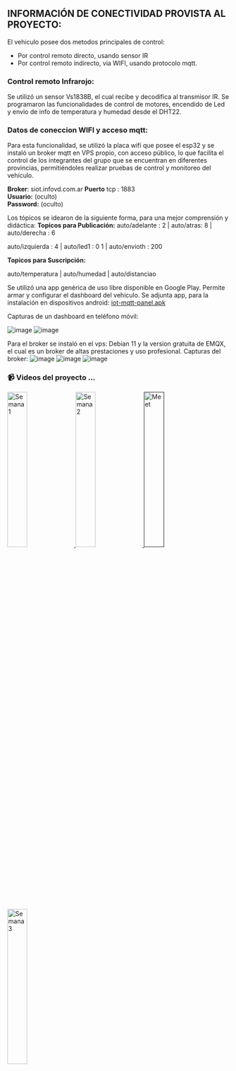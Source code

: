 ## INFORMACIÓN DE CONECTIVIDAD PROVISTA AL PROYECTO:
El vehiculo posee dos metodos principales de control: 
   * Por control remoto directo, usando sensor IR
   * Por control remoto indirecto, via WIFI, usando protocolo mqtt.

### Control remoto Infrarojo:
Se utilizó un sensor Vs1838B, el cual recibe y decodifica al transmisor IR.
Se programaron las funcionalidades de control de motores, encendido de Led y envio de info de temperatura y humedad desde el DHT22.

### Datos de coneccion WIFI y acceso mqtt:
Para esta funcionalidad, se utilizó la placa wifi que posee el esp32 y se instaló un broker mqtt en VPS propio, con acceso público, lo que facilita 
el control de los integrantes del grupo que se encuentran en diferentes provincias, permitiéndoles realizar pruebas de control y monitoreo del vehículo.

**Broker**: siot.infovd.com.ar
**Puerto** tcp : 1883  
**Usuario:** (oculto)  
**Password:** (oculto)

Los tópicos se idearon de la siguiente forma, para una mejor comprensión y didáctica:
**Topicos para Publicación:**
auto/adelante  : 2  |  auto/atras: 8  |   auto/derecha : 6

auto/izquierda : 4  |  auto/led1 : 0 1 |  auto/envioth : 200

**Topicos para Suscripción:**

auto/temperatura  |  auto/humedad  |  auto/distanciao  

Se utilizó una app genérica de uso libre disponible en Google Play. Permite armar y configurar el dashboard del vehiculo.
Se adjunta app, para la instalación en dispositivos android: <a href='https://github.com/ISPC-TST-Electronica-Microcontrolada/Grupo8/blob/main/Auto/D-%20Proyecto/iot-mqtt-panel.apk' target='_blank'>iot-mqtt-panel.apk</a>
  
  Capturas de un dashboard en teléfono móvil:
  
![image](https://github.com/ISPC-TST-Electronica-Microcontrolada/Grupo8/blob/main/Auto/D-%20Proyecto/panel1.jpeg) ![image](https://github.com/ISPC-TST-Electronica-Microcontrolada/Grupo8/blob/main/Auto/D-%20Proyecto/panel1a.jpeg)

Para el broker se instaló en el vps: Debian 11 y la version gratuita de EMQX, el cual es un broker de altas prestaciones y uso profesional. 
Capturas del broker:
![image](https://github.com/ISPC-TST-Electronica-Microcontrolada/Grupo8/blob/main/Auto/D-%20Proyecto/login_broker.jpg)
![image](https://github.com/ISPC-TST-Electronica-Microcontrolada/Grupo8/blob/main/Auto/D-%20Proyecto/dashboard_broker.jpg)
![image](https://github.com/ISPC-TST-Electronica-Microcontrolada/Grupo8/blob/main/Auto/D-%20Proyecto/conecciones_broker.jpg)

 ### 📹 Videos del proyecto ...
<a href='https://youtu.be/_-yfnlz7STw' target='_blank'>
<img width='30%' src='https://github.com/ISPC-TST-Electronica-Microcontrolada/Grupo8/blob/main/Auto/D-%20Proyecto/presentacion.jpg' alt='Semana 1' />
</a>
<a href='https://youtu.be/GcXVVOA9xXE' target='_blank'>
<img width='30%' src='https://github.com/ISPC-TST-Electronica-Microcontrolada/Grupo8/blob/main/Auto/D-%20Proyecto/semana%202.jpg' alt='Semana 2' />
</a>
<a href='' target='_blank'>
<img width='30%' src='https://github.com/ISPC-TST-Electronica-Microcontrolada/Grupo8/blob/main/Auto/D-%20Proyecto/meetG8.jpg' alt='Meet' />
</a>
<a href='https://youtu.be/HIrCWpLWWqA' target='_blank'>
<img width='30%' src='https://github.com/ISPC-TST-Electronica-Microcontrolada/Grupo8/blob/main/Auto/D-%20Proyecto/semana%203.jpg' alt='Semana 3' />
</a>
